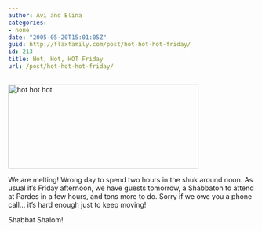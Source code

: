 ```yaml
---
author: Avi and Elina
categories:
- none
date: "2005-05-20T15:01:05Z"
guid: http://flaxfamily.com/post/hot-hot-hot-friday/
id: 213
title: Hot, Hot, HOT Friday
url: /post/hot-hot-hot-friday/
---
```

<img src="http://flaxfamily.com/uploads/jlemhotmay05.png" alt="hot hot hot" width="388" height="172" />

We are melting! Wrong day to spend two hours in the shuk around noon. As usual it&#8217;s Friday afternoon, we have guests tomorrow, a Shabbaton to attend at Pardes in a few hours, and tons more to do. Sorry if we owe you a phone call&#8230; it&#8217;s hard enough just to keep moving!

Shabbat Shalom!